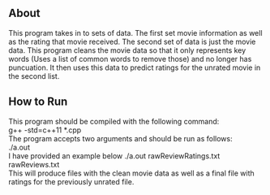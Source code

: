 ## About
This program takes in to sets of data. The first set movie information as well as the rating that movie received. The second set of data is just the movie data. This program cleans the movie data so that it only represents key words (Uses a list of common words to remove those) and no longer has puncuation. It then uses this data to predict ratings for the unrated movie in the second list. 

## How to Run
This program should be compiled with the following command:  
g++ -std=c++11 *.cpp  
The program accepts two arguments and should be run as follows:  
./a.out <fileWithRatings> <FileWithoutRatings>  
I have provided an example below
./a.out rawReviewRatings.txt rawReviews.txt  
  This will produce files with the clean movie data as well as a final file with ratings for the previously unrated file. 
